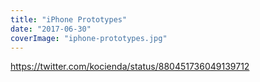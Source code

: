 ```yaml
---
title: "iPhone Prototypes"
date: "2017-06-30"
coverImage: "iphone-prototypes.jpg"
---
```


https://twitter.com/kocienda/status/880451736049139712
